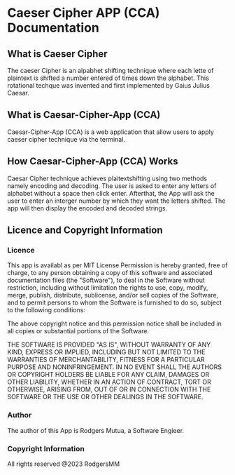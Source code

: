 # Caeser Cipher APP (CCA) Documentation
## What is Caeser Cipher
The caeser Cipher is an alpabhet shifting technique where each lette of plaintext is shifted a number entered of times down the alphabet. 
This rotational techque was invented and first implemented by Gaius Julius Caesar. 

## What is Caesar-Cipher-App (CCA)
Caesar-Cipher-App (CCA) is a web application that allow users to apply caeser cipher technique via the terminal. 

## How Caesar-Cipher-App (CCA) Works
 Caesar Cipher technique achieves plaitextshifting using two methods namely encoding and decoding. 
 The user is asked to enter any letters of alphabet without a space then click enter. 
 Afterthat, the App will ask the user to enter an interger number by which they want the letters shifted. 
 The app will then display the encoded and decoded strings. 

 
## Licence and Copyright Information
### Licence
This app is availabl as per MIT License
Permission is hereby granted, free of charge, to any person obtaining a copy of this software and associated documentation files (the "Software"), to deal in the Software without restriction, including without limitation the rights to use, copy, modify, merge, publish, distribute, sublicense, and/or sell copies of the Software, and to permit persons to whom the Software is furnished to do so, subject to the following conditions:

The above copyright notice and this permission notice shall be included in all copies or substantial portions of the Software.

THE SOFTWARE IS PROVIDED "AS IS", WITHOUT WARRANTY OF ANY KIND, EXPRESS OR IMPLIED, INCLUDING BUT NOT LIMITED TO THE WARRANTIES OF MERCHANTABILITY, FITNESS FOR A PARTICULAR PURPOSE AND NONINFRINGEMENT. IN NO EVENT SHALL THE AUTHORS OR COPYRIGHT HOLDERS BE LIABLE FOR ANY CLAIM, DAMAGES OR OTHER LIABILITY, WHETHER IN AN ACTION OF CONTRACT, TORT OR OTHERWISE, ARISING FROM, OUT OF OR IN CONNECTION WITH THE SOFTWARE OR THE USE OR OTHER DEALINGS IN THE SOFTWARE.

### Author
The author of this App is Rodgers Mutua, a Software Engieer. 

### Copyright Information
All rights reserved @2023 RodgersMM

